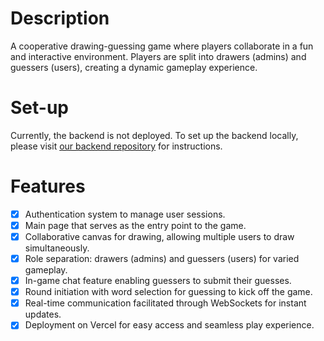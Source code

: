 # Description

A cooperative drawing-guessing game where players collaborate in a fun and interactive environment. Players are split into drawers (admins) and guessers (users), creating a dynamic gameplay experience.

# Set-up

Currently, the backend is not deployed. To set up the backend locally, please visit [our backend repository](https://github.com/Craco-Crac/Backend) for instructions.

# Features

- [x] Authentication system to manage user sessions.
- [x] Main page that serves as the entry point to the game.
- [x] Collaborative canvas for drawing, allowing multiple users to draw simultaneously.
- [x] Role separation: drawers (admins) and guessers (users) for varied gameplay.
- [x] In-game chat feature enabling guessers to submit their guesses.
- [x] Round initiation with word selection for guessing to kick off the game.
- [x] Real-time communication facilitated through WebSockets for instant updates.
- [x] Deployment on Vercel for easy access and seamless play experience.
